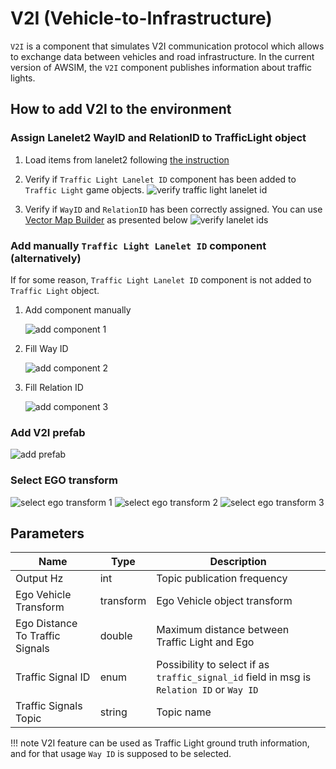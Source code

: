 # V2I (Vehicle-to-Infrastructure)
`V2I` is a component that simulates V2I communication protocol which allows to exchange data between vehicles and road infrastructure. In the current version of AWSIM, the `V2I` component publishes information about traffic lights.

## How to add V2I to the environment
### Assign Lanelet2 WayID and RelationID to TrafficLight object

1. Load items from lanelet2 following [the instruction](../AddNewEnvironment/AddRandomTraffic/LoadItemsFromLanelet/index.md)

2. Verify if `Traffic Light Lanelet ID` component has been added to `Traffic Light` game objects.
![verify traffic light lanelet id](verify_traffic_light_lanelet_id.png)

1. Verify if `WayID` and `RelationID` has been correctly assigned. You can use [Vector Map Builder](https://tools.tier4.jp) as presented below
![verify lanelet ids](verify_lanelet_ids.png)

### Add manually `Traffic Light Lanelet ID` component (alternatively)

If for some reason, `Traffic Light Lanelet ID` component is not added to `Traffic Light` object.

1. Add component manually
   
    ![add component 1](add_component_1.gif)

2. Fill Way ID
   
    ![add component 2](add_component_2.gif)

3. Fill Relation ID
   
    ![add component 3](add_component_3.gif)

### Add V2I prefab

![add prefab](add_prefab.gif)

### Select EGO transform
   
![select ego transform 1](select_ego_transform_1.png)
![select ego transform 2](select_ego_transform_2.gif)
![select ego transform 3](select_ego_transform_3.png)

## Parameters

Name                            | Type      | Description
------------------------------- | --------- | -----------
Output Hz                       | int       | Topic publication frequency
Ego Vehicle Transform           | transform | Ego Vehicle object transform 
Ego Distance To Traffic Signals | double    | Maximum distance between Traffic Light and Ego
Traffic Signal ID               | enum      | Possibility to select if as `traffic_signal_id` field in msg is `Relation ID` or `Way ID`
Traffic Signals Topic           | string    | Topic name

!!! note 
    V2I feature can be used as Traffic Light ground truth information, and for that usage `Way ID` is supposed to be selected.